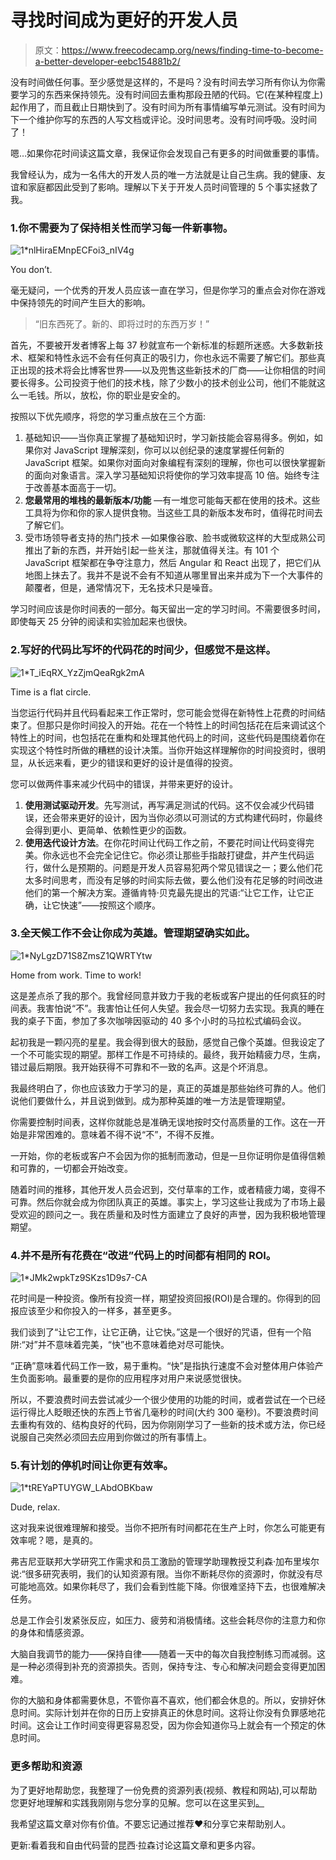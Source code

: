 # 寻找时间成为更好的开发人员

> 原文：<https://www.freecodecamp.org/news/finding-time-to-become-a-better-developer-eebc154881b2/>

没有时间做任何事。至少感觉是这样的，不是吗？没有时间去学习所有你认为你需要学习的东西来保持领先。没有时间回去重构那段丑陋的代码。它(在某种程度上)起作用了，而且截止日期快到了。没有时间为所有事情编写单元测试。没有时间为下一个维护你写的东西的人写文档或评论。没时间思考。没有时间呼吸。没时间了！

嗯…如果你花时间读这篇文章，我保证你会发现自己有更多的时间做重要的事情。

我曾经认为，成为一名伟大的开发人员的唯一方法就是让自己生病。我的健康、友谊和家庭都因此受到了影响。理解以下关于开发人员时间管理的 5 个事实拯救了我。

### 1.你不需要为了保持相关性而学习每一件新事物。

![1*nlHiraEMnpECFoi3_nIV4g](img/9425014dcd64d4602a7cc316026cff62.png)

You don’t.

毫无疑问，一个优秀的开发人员应该一直在学习，但是你学习的重点会对你在游戏中保持领先的时间产生巨大的影响。

> “旧东西死了。新的、即将过时的东西万岁！”

首先，不要被开发者博客上每 37 秒就宣布一个新标准的标题所迷惑。大多数新技术、框架和特性永远不会有任何真正的吸引力，你也永远不需要了解它们。那些真正出现的技术将会比博客世界——以及兜售这些新技术的厂商——让你相信的时间要长得多。公司投资于他们的技术栈，除了少数小的技术创业公司，他们不能就这么一毛钱。所以，放松，你的职业是安全的。

按照以下优先顺序，将您的学习重点放在三个方面:

1.  基础知识——当你真正掌握了基础知识时，学习新技能会容易得多。例如，如果你对 JavaScript 理解深刻，你可以以创纪录的速度掌握任何新的 JavaScript 框架。如果你对面向对象编程有深刻的理解，你也可以很快掌握新的面向对象语言。深入学习基础知识将使你的学习效率提高 10 倍。始终专注于改善基本面高于一切。
2.  **您最常用的堆栈的最新版本/功能** —有一堆您可能每天都在使用的技术。这些工具将为你和你的家人提供食物。当这些工具的新版本发布时，值得花时间去了解它们。
3.  受市场领导者支持的热门技术 —如果像谷歌、脸书或微软这样的大型成熟公司推出了新的东西，并开始引起一些关注，那就值得关注。有 101 个 JavaScript 框架都在争夺注意力，然后 Angular 和 React 出现了，把它们从地图上抹去了。我并不是说不会有不知道从哪里冒出来并成为下一个大事件的颠覆者，但是，通常情况下，无名技术只是噪音。

学习时间应该是你时间表的一部分。每天留出一定的学习时间。不需要很多时间，即使每天 25 分钟的阅读和实验加起来也很快。

### 2.写好的代码比写坏的代码花的时间少，但感觉不是这样。

![1*T_iEqRX_YzZjmQeaRgk2mA](img/031200a3784d83baff55b65491496ba3.png)

Time is a flat circle.

当您运行代码并且代码看起来工作正常时，您可能会觉得在新特性上花费的时间结束了。但那只是你时间投入的开始。花在一个特性上的时间包括花在后来调试这个特性上的时间，也包括花在重构和处理其他代码上的时间，这些代码是围绕着你在实现这个特性时所做的糟糕的设计决策。当你开始这样理解你的时间投资时，很明显，从长远来看，更少的错误和更好的设计是值得的投资。

您可以做两件事来减少代码中的错误，并带来更好的设计。

1.  **使用测试驱动开发**。先写测试，再写满足测试的代码。这不仅会减少代码错误，还会带来更好的设计，因为当你必须以可测试的方式构建代码时，你最终会得到更小、更简单、依赖性更少的函数。
2.  **使用迭代设计方法**。在你花时间让代码工作之前，不要花时间让代码变得完美。你永远也不会完全记住它。你必须让那些手指敲打键盘，并产生代码运行，做什么是预期的。问题是开发人员容易犯两个常见错误之一；要么他们花太多时间思考，而没有足够的时间实际去做，要么他们没有花足够的时间改进他们的第一个解决方案。遵循肯特·贝克最先提出的咒语:“让它工作，让它正确，让它快速”——按照这个顺序。

### 3.全天候工作不会让你成为英雄。管理期望确实如此。

![1*NyLgzD71S8ZmsZ1QWRTYtw](img/35d34d9ea722948c9d7d10f1c2a47c58.png)

Home from work. Time to work!

这是差点杀了我的那个。我曾经同意并致力于我的老板或客户提出的任何疯狂的时间表。我害怕说“不”。我害怕让任何人失望。我会尽一切努力去实现。我真的睡在我的桌子下面，参加了多次咖啡因驱动的 40 多个小时的马拉松式编码会议。

起初我是一颗闪亮的星星。我会得到很大的鼓励，感觉自己像个英雄。但我设定了一个不可能实现的期望。那样工作是不可持续的。最终，我开始精疲力尽，生病，错过最后期限。我开始获得不可靠和不一致的名声。这是个坏消息。

我最终明白了，你也应该致力于学习的是，真正的英雄是那些始终可靠的人。他们说他们要做什么，并且说到做到。成为那种英雄的唯一方法是管理期望。

你需要控制时间表，这样你就能总是准确无误地按时交付高质量的工作。这在一开始是非常困难的。意味着不得不说“不”，不得不反推。

一开始，你的老板或客户不会因为你的抵制而激动，但是一旦你证明你是值得信赖和可靠的，一切都会开始改变。

随着时间的推移，其他开发人员会迟到，交付草率的工作，或者精疲力竭，变得不可靠。然后你就会成为你团队真正的英雄。事实上，学习这些让我成为了市场上最受欢迎的顾问之一。我在质量和及时性方面建立了良好的声誉，因为我积极地管理期望。

### 4.并不是所有花费在“改进”代码上的时间都有相同的 ROI。

![1*JMk2wpkTz9SKzs1D9s7-CA](img/01528b14cd075d52c9b686e68e481251.png)

花时间是一种投资。像所有投资一样，期望投资回报(ROI)是合理的。你得到的回报应该至少和你投入的一样多，甚至更多。

我们谈到了“让它工作，让它正确，让它快。”这是一个很好的咒语，但有一个陷阱:“对”并不意味着完美，“快”也不意味着绝对尽可能快。

“正确”意味着代码工作一致，易于重构。“快”是指执行速度不会对整体用户体验产生负面影响。最重要的是你的应用程序对用户来说感觉很快。

所以，不要浪费时间去尝试减少一个很少使用的功能的时间，或者尝试在一个已经运行得比人眨眼还快的东西上节省几毫秒的时间(大约 300 毫秒)。不要浪费时间去重构有效的、结构良好的代码，因为你刚刚学习了一些新的技术或方法，你已经说服自己突然必须回去应用到你做过的所有事情上。

### 5.有计划的停机时间让你更有效率。

![1*tREYaPTUYGW_LAbdOBKbaw](img/af37f12bb915558f88a4be6d65438063.png)

Dude, relax.

这对我来说很难理解和接受。当你不把所有时间都花在生产上时，你怎么可能更有效率呢？嗯，是真的。

弗吉尼亚联邦大学研究工作需求和员工激励的管理学助理教授艾利森·加布里埃尔说:“很多研究表明，我们的认知资源有限。当你不断耗尽你的资源时，你就没有尽可能地高效。如果你耗尽了，我们会看到性能下降。你很难坚持下去，也很难解决任务。

总是工作会引发紧张反应，如压力、疲劳和消极情绪。这些会耗尽你的注意力和你的身体和情感资源。

大脑自我调节的能力——保持自律——随着一天中的每次自我控制练习而减弱。这是一种必须得到补充的资源损失。否则，保持专注、专心和解决问题会变得更加困难。

你的大脑和身体都需要休息，不管你喜不喜欢，他们都会休息的。所以，安排好休息时间。实际计划并在你的日历上安排真正的休息时间。这将让你没有负罪感地花时间。这会让工作时间变得更容易忍受，因为你会知道你马上就会有一个预定的休息时间。

### 更多帮助和资源

为了更好地帮助您，我整理了一份免费的资源列表(视频、教程和网站),可以帮助您更好地理解和实践我刚刚与您分享的见解。您可以在这里买到[。](https://devmastery.com/signup/time/index.html)

我希望这篇文章对你有价值。不要忘记通过推荐❤和分享它来帮助别人。

更新:看着我和自由代码营的昆西·拉森讨论这篇文章和更多内容。
